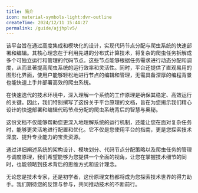 ```yaml
---
title: 简介
icon: material-symbols-light:dvr-outline
createTime: 2024/12/11 15:44:27
permalink: /guide/ajjhplv5/
---
```


该平台旨在通过高度集成和模块化的设计，实现代码节点分配与爬虫系统的快速部署和编辑。其核心理念在于利用先进的分布式计算技术，将复杂的爬虫任务拆解成多个可独立运行和管理的代码节点。这些节点能够根据任务需求进行动态分配和调度，从而显著提高爬虫系统的运行效率和灵活性。同时，平台还提供了直观易用的图形化界面，使用户能够轻松地进行节点的编辑和管理，无需具备深厚的编程背景也能快速上手并部署高效的爬虫系统。

在快速迭代的技术环境中，深入理解一个系统的工作原理是确保其稳定、高效运行的关键。因此，我们特别撰写了这份关于平台原理的文档，旨在为您揭示我们精心设计的快速部署和编辑代码节点分配的爬虫系统背后的智慧与奥秘。

这份文档不仅能够帮助您更深入地理解系统的运行机制，还能让您在面对复杂任务时，能够更灵活地进行配置和优化。它不仅是您使用平台的指南，更是您探索技术深度、提升专业能力的宝贵资源。

通过详细阐述系统的架构设计、模块划分、代码节点分配策略以及爬虫任务的管理与调度原理，我们希望能够为您提供一个全面的视角，让您在掌握技术细节的同时，也能领略到技术背后的思维方式和设计理念。

无论您是技术专家，还是初学者，这份原理文档都将成为您探索技术世界的得力助手。我们期待您的反馈与参与，共同推动技术的不断前行。
